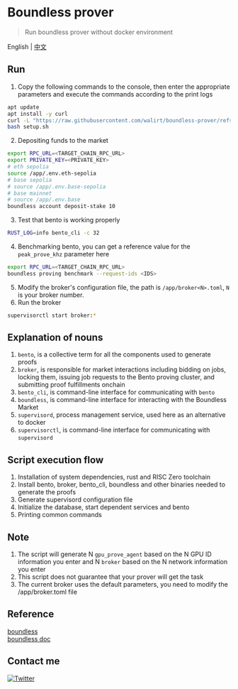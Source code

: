 # Boundless prover
> Run boundless prover without docker environment

English | [中文](https://github.com/walirt/boundless-prover/blob/main/README_zh.md)

## Run
1. Copy the following commands to the console, then enter the appropriate parameters and execute the commands according to the print logs
```bash
apt update 
apt install -y curl
curl -L "https://raw.githubusercontent.com/walirt/boundless-prover/refs/heads/main/setup.sh" -o setup.sh
bash setup.sh
```
2. Depositing funds to the market
```bash
export RPC_URL=<TARGET_CHAIN_RPC_URL>
export PRIVATE_KEY=<PRIVATE_KEY>
# eth sepolia
source /app/.env.eth-sepolia
# base sepolia
# source /app/.env.base-sepolia
# base mainnet
# source /app/.env.base
boundless account deposit-stake 10
```
3. Test that bento is working properly
```bash
RUST_LOG=info bento_cli -c 32
```
4. Benchmarking bento, you can get a reference value for the `peak_prove_khz` parameter here
```bash
export RPC_URL=<TARGET_CHAIN_RPC_URL>
boundless proving benchmark --request-ids <IDS>
```
5. Modify the broker's configuration file, the path is `/app/broker<N>.toml`, `N` is your broker number.
6. Run the broker
```bash
supervisorctl start broker:*
```

## Explanation of nouns
1. `bento`, is a collective term for all the components used to generate proofs
2. `broker`, is responsible for market interactions including bidding on jobs, locking them, issuing job requests to the Bento proving cluster, and submitting proof fulfillments onchain
3. `bento_cli`, is command-line interface for communicating with `bento`
4. `boundless`, is command-line interface for interacting with the Boundless Market
5. `supervisord`, process management service, used here as an alternative to docker
6. `supervisorctl`, is command-line interface for communicating with `supervisord`

## Script execution flow
1. Installation of system dependencies, rust and RISC Zero toolchain
2. Install bento, broker, bento_cli, boundless and other binaries needed to generate the proofs
4. Generate supervisord configuration file
5. Initialize the database, start dependent services and bento
6. Printing common commands

## Note
1. The script will generate N `gpu_prove_agent` based on the N GPU ID information you enter and N `broker` based on the N network information you enter
2. This script does not guarantee that your prover will get the task
3. The current broker uses the default parameters, you need to modify the /app/broker<N>.toml file

## Reference
[boundless](https://github.com/boundless-xyz/boundless)  
[boundless doc](https://docs.beboundless.xyz/provers/quick-start)

## Contact me
[![Twitter](https://img.shields.io/twitter/url/https/twitter.com/walirttt.svg?style=social&label=Follow%20%40walirttt)](https://twitter.com/walirttt)
